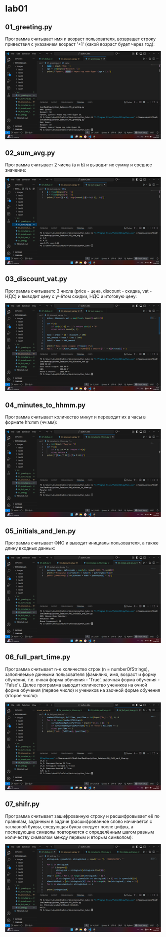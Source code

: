 # lab01

## 01_greeting.py

Программа считывает имя и возраст пользователя, возвращет строку привествия с указанием возраст '+1' (какой возраст будет через год):

![01_greeting.py](images/lab01/01_greeting.png)

## 02_sum_avg.py

Программа считывает 2 числа (a и b) и выводит их сумму и среднее значение:

![02_sum_avg.py](images/lab01/02_sum_avg.png)

## 03_discount_vat.py

Программа считываетс 3 числа (price - цена, discount - скидка, vat - НДС) и выводит цену с учётом скидки, НДС и итоговую цену:

![03_discount_vat.py](images/lab01/03_discount_vat.png)

## 04_minutes_to_hhmm.py

Программа считывает количество минут и переводит их в часы в формате hh:mm (чч:мм):

![04_minuts_to_hhmm.py](images/lab01/04_minutes_to_hhmm.png)

## 05_initials_and_len.py

Программа считывает ФИО и выводит инициалы пользователя, а также длину входных данных:

![05_initials_and_len.py](images/lab01/05_initials_and_len.png)

## 06_full_part_time.py

Программа считывает n-е количество строк (n = numberOfStrings), заполняемые данными пользователя (фамилию, имя, возраст и форму обучения, т.е. очная форма обучения - 'True', заочная форма обучения - 'False'). Далее программа выводит количество учеников на очной форме обучения (первое число) и учеников на заочной форме обучения (второе число):

![06_full_part_time.py](images/lab01/06_full_part_time.png)

## 07_shifr.py

Программа считывает зашифрованную строку и расшифровывает её по правилам, заданным в задаче (расшифрованное слово начинается с заглавной буквы, следующая буква следует после цифры, а последующие символы повторяются с определённым шагом равным количеству символом между первым и вторым символом): 

![07_shifr.py](images/lab01/07_shifr.png)
